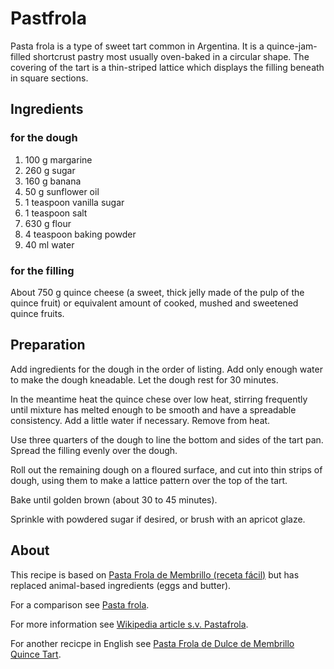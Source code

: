 # Pastfrola 

Pasta frola is a type of sweet tart common in Argentina. It is a quince-jam-filled shortcrust pastry most usually oven-baked in a circular shape. The covering of the tart is a thin-striped lattice which displays the filling beneath in square sections. 

## Ingredients 

### for the dough 

1. 100 g margarine 
2. 260 g sugar 
3. 160 g banana 
4. 50 g sunflower oil 
5. 1 teaspoon vanilla sugar 
6. 1 teaspoon salt 
7. 630 g flour 
8. 4 teaspoon baking powder 
9. 40 ml water 

### for the filling 

About 750 g quince cheese (a sweet, thick jelly made of the pulp of the quince fruit) or equivalent amount of cooked, mushed and sweetened quince fruits. 

## Preparation 

Add ingredients for the dough in the order of listing. Add only enough water to make the dough kneadable. Let the dough rest for 30 minutes. 

In the meantime heat the quince chese over low heat, stirring frequently until mixture has melted enough to be smooth and have a spreadable consistency. Add a little water if necessary. Remove from heat. 

Use three quarters of the dough to line the bottom and sides of the tart pan. Spread the filling evenly over the dough. 

Roll out the remaining dough on a floured surface, and cut into thin strips of dough, using them to make a lattice pattern over the top of the tart.

Bake until golden brown (about 30 to 45 minutes). 

Sprinkle with powdered sugar if desired, or brush with an apricot glaze. 

## About 

This recipe is based on [Pasta Frola de Membrillo (receta fácil)](https://www.recetas-rapidas.com/pasta-frola-de-membrillo/) but has replaced animal-based ingredients (eggs and butter). 

For a comparison see [Pasta frola](http://recetasdeargentina.com.ar/pasta-frola/). 

For more information see [Wikipedia article s.v. Pastafrola](https://en.wikipedia.org/wiki/Pastafrola). 

For another recicpe in English see [Pasta Frola de Dulce de Membrillo Quince Tart](https://www.thespruceeats.com/pasta-frola-de-dulce-de-membrillo-3029100). 
